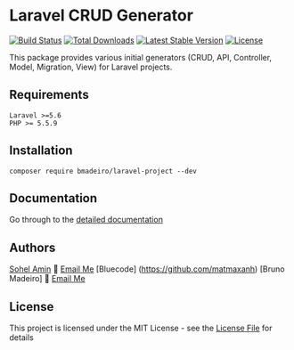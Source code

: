 # Laravel CRUD Generator

[![Build Status](https://travis-ci.org/bmadeiro/laravel-project.svg)](https://travis-ci.org/bmadeiro/laravel-project.svg)
[![Total Downloads](https://poser.pugx.org/bmadeiro/laravel-project/d/total.svg)](https://packagist.org/packages/bmadeiro/laravel-project)
[![Latest Stable Version](https://poser.pugx.org/bmadeiro/laravel-project/v/stable.svg)](https://packagist.org/packages/bmadeiro/laravel-project)
[![License](https://poser.pugx.org/bmadeiro/laravel-project/license.svg)](https://packagist.org/packages/bmadeiro/laravel-project)

This package provides various initial generators (CRUD, API, Controller, Model, Migration, View) for Laravel projects.

## Requirements
    Laravel >=5.6
    PHP >= 5.5.9

## Installation
```
composer require bmadeiro/laravel-project --dev
```

## Documentation
Go through to the [detailed documentation](doc#readme)

## Authors

[Sohel Amin](http://sohelamin.com) :email: [Email Me](mailto:sohelamincse@gmail.com)
[Bluecode] (https://github.com/matmaxanh)
[Bruno Madeiro] :email: [Email Me](mailto:bmadeiro@gmail.com) 

## License

This project is licensed under the MIT License - see the [License File](LICENSE) for details
